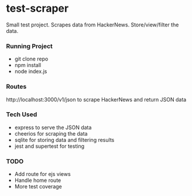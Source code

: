# test-scraper
Small test project. Scrapes data from HackerNews. Store/view/filter the data.

### Running Project
- git clone repo
- npm install
- node index.js

### Routes
http://localhost:3000/v1/json to scrape HackerNews and return JSON data

### Tech Used
- express to serve the JSON data
- cheerios for scraping the data
- sqlite for storing data and filtering results
- jest and supertest for testing

### TODO
- Add route for ejs views
- Handle home route
- More test coverage
